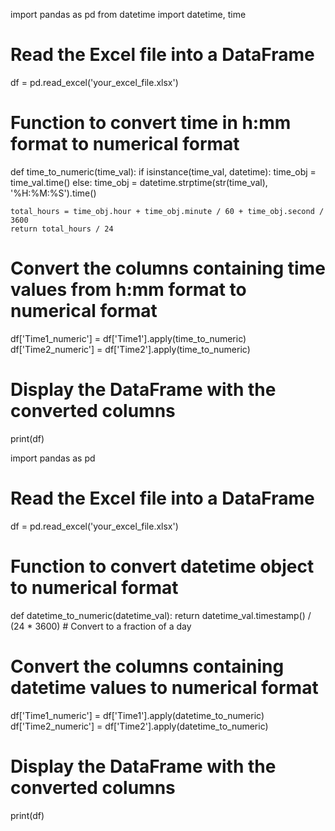 import pandas as pd
from datetime import datetime, time

# Read the Excel file into a DataFrame
df = pd.read_excel('your_excel_file.xlsx')

# Function to convert time in h:mm format to numerical format
def time_to_numeric(time_val):
    if isinstance(time_val, datetime):
        time_obj = time_val.time()
    else:
        time_obj = datetime.strptime(str(time_val), '%H:%M:%S').time()
    
    total_hours = time_obj.hour + time_obj.minute / 60 + time_obj.second / 3600
    return total_hours / 24

# Convert the columns containing time values from h:mm format to numerical format
df['Time1_numeric'] = df['Time1'].apply(time_to_numeric)
df['Time2_numeric'] = df['Time2'].apply(time_to_numeric)

# Display the DataFrame with the converted columns
print(df)


















import pandas as pd

# Read the Excel file into a DataFrame
df = pd.read_excel('your_excel_file.xlsx')

# Function to convert datetime object to numerical format
def datetime_to_numeric(datetime_val):
    return datetime_val.timestamp() / (24 * 3600)  # Convert to a fraction of a day

# Convert the columns containing datetime values to numerical format
df['Time1_numeric'] = df['Time1'].apply(datetime_to_numeric)
df['Time2_numeric'] = df['Time2'].apply(datetime_to_numeric)

# Display the DataFrame with the converted columns
print(df)
